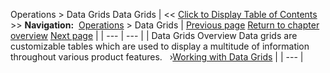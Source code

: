 ﻿
Operations > Data Grids
Data Grids
| << [Click to Display Table of Contents](data_grids.md) >> **Navigation:**     [Operations](operations.md) > Data Grids | [Previous page](database_operations.md) [Return to chapter overview](operations.md) [Next page](working_with_data_grids.md) |
| --- | --- |
| Data Grids Overview Data grids are customizable tables which are used to display a multitude of information throughout various product features.   ›[Working with Data Grids](working_with_data_grids.md) |
| --- |

